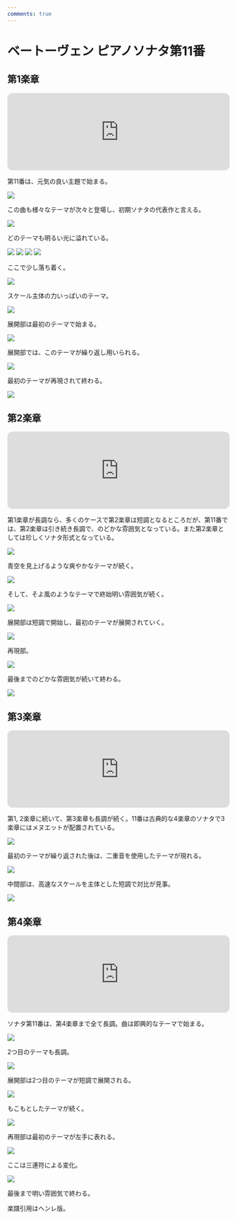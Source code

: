 ```yaml
---
comments: true
---
```


# ベートーヴェン ピアノソナタ第11番

## 第1楽章

<iframe height="175" width="100%" title="Media player" src="https://embed.music.apple.com/us/album/piano-sonata-no-11-in-b-flat-major-op-22-i-allegro-con-brio/1268209323?i=1268209514&amp;itscg=30200&amp;itsct=music_box_player&amp;ls=1&amp;app=music&amp;mttnsubad=1268209514&amp;theme=auto" id="embedPlayer" style="border:0;border-radius:12px;width:100%;height:175px;max-width:660px" sandbox="allow-forms allow-popups allow-same-origin allow-scripts allow-top-navigation-by-user-activation" allow="autoplay *; encrypted-media *; clipboard-write"></iframe>

第11番は、元気の良い主題で始まる。

<img src="653.jpg">

この曲も様々なテーマが次々と登場し、初期ソナタの代表作と言える。

<img src="651.jpg">

どのテーマも明るい光に溢れている。

<img src="650.jpg">
<img src="654.jpg">
<img src="649.jpg">
<img src="652.jpg">

ここで少し落ち着く。

<img src="656.jpg">

スケール主体の力いっぱいのテーマ。

<img src="655.jpg">

展開部は最初のテーマで始まる。

<img src="658.jpg">

展開部では、このテーマが繰り返し用いられる。

<img src="657.jpg">

最初のテーマが再現されて終わる。

<img src="659.jpg">

## 第2楽章

<iframe height="175" width="100%" title="Media player" src="https://embed.music.apple.com/us/album/piano-sonata-no-11-in-b-flat-major-op-22-ii-adagio/1268209323?i=1268209515&amp;itscg=30200&amp;itsct=music_box_player&amp;ls=1&amp;app=music&amp;mttnsubad=1268209515&amp;theme=auto" id="embedPlayer" style="border:0;border-radius:12px;width:100%;height:175px;max-width:660px" sandbox="allow-forms allow-popups allow-same-origin allow-scripts allow-top-navigation-by-user-activation" allow="autoplay *; encrypted-media *; clipboard-write"></iframe>

第1楽章が長調なら、多くのケースで第2楽章は短調となるところだが、第11番では、第2楽章は引き続き長調で、のどかな雰囲気となっている。また第2楽章としては珍しくソナタ形式となっている。

<img src="663.jpg">

青空を見上げるような爽やかなテーマが続く。

<img src="660.jpg">

そして、そよ風のようなテーマで終始明い雰囲気が続く。

<img src="664.jpg">

展開部は短調で開始し、最初のテーマが展開されていく。

<img src="661.jpg">

再現部。

<img src="662.jpg">

最後までのどかな雰囲気が続いて終わる。

<img src="665.jpg">

## 第3楽章

<iframe height="175" width="100%" title="Media player" src="https://embed.music.apple.com/us/album/piano-sonata-no-11-in-b-flat-major-op-22-iii-menuetto/1268209323?i=1268209516&amp;itscg=30200&amp;itsct=music_box_player&amp;ls=1&amp;app=music&amp;mttnsubad=1268209516&amp;theme=auto" id="embedPlayer" style="border:0;border-radius:12px;width:100%;height:175px;max-width:660px" sandbox="allow-forms allow-popups allow-same-origin allow-scripts allow-top-navigation-by-user-activation" allow="autoplay *; encrypted-media *; clipboard-write"></iframe>

第1, 2楽章に続いて、第3楽章も長調が続く。11番は古典的な4楽章のソナタで3楽章にはメヌエットが配置されている。

<img src="668.jpg">

最初のテーマが繰り返された後は、二重音を使用したテーマが現れる。

<img src="666.jpg">

中間部は、高速なスケールを主体とした短調で対比が見事。

<img src="667.jpg">

## 第4楽章

<iframe height="175" width="100%" title="Media player" src="https://embed.music.apple.com/us/album/piano-sonata-no-11-in-b-flat-major-op-22-iv-rondo-allegretto/1268209323?i=1268209517&amp;itscg=30200&amp;itsct=music_box_player&amp;ls=1&amp;app=music&amp;mttnsubad=1268209517&amp;theme=auto" id="embedPlayer" sandbox="allow-forms allow-popups allow-same-origin allow-scripts allow-top-navigation-by-user-activation" allow="autoplay *; encrypted-media *; clipboard-write" style="border: 0px; border-radius: 12px; width: 100%; height: 175px; max-width: 660px;"></iframe>

ソナタ第11番は、第4楽章まで全て長調。曲は即興的なテーマで始まる。

<img src="671.jpg">

2つ目のテーマも長調。

<img src="673.jpg">

展開部は2つ目のテーマが短調で展開される。

<img src="672.jpg">

もこもとしたテーマが続く。

<img src="674.jpg">

再現部は最初のテーマが左手に表れる。

<img src="670.jpg">

ここは三連符による変化。

<img src="669.jpg">

最後まで明い雰囲気で終わる。

楽譜引用はヘンレ版。
